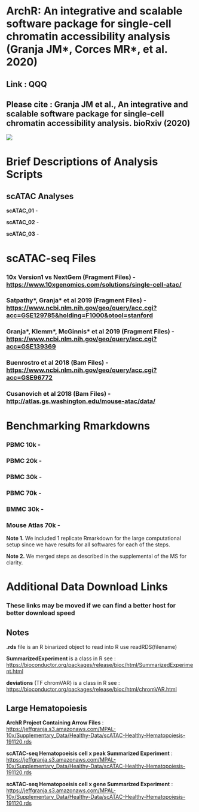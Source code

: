# ArchR: An integrative and scalable software package for single-cell chromatin accessibility analysis (Granja JM*, Corces MR*, et al. 2020)

## **Link** : QQQ

## Please cite : Granja JM et al., An integrative and scalable software package for single-cell chromatin accessibility analysis. bioRxiv (2020) <br/>

![](Figure1.png)

# Brief Descriptions of Analysis Scripts

## scATAC Analyses

**scATAC_01** - 

**scATAC_02** - 

**scATAC_03** - 

# scATAC-seq Files

### 10x Version1 vs NextGem (Fragment Files) - https://www.10xgenomics.com/solutions/single-cell-atac/

### Satpathy*, Granja* et al 2019 (Fragment Files) - https://www.ncbi.nlm.nih.gov/geo/query/acc.cgi?acc=GSE129785&holding=F1000&otool=stanford

### Granja*, Klemm*, McGinnis* et al 2019 (Fragment Files) - https://www.ncbi.nlm.nih.gov/geo/query/acc.cgi?acc=GSE139369

### Buenrostro et al 2018 (Bam Files) - https://www.ncbi.nlm.nih.gov/geo/query/acc.cgi?acc=GSE96772

### Cusanovich et al 2018 (Bam Files) - http://atlas.gs.washington.edu/mouse-atac/data/

# Benchmarking Rmarkdowns

### PBMC 10k -

### PBMC 20k -

### PBMC 30k -

### PBMC 70k -

### BMMC 30k -

### Mouse Atlas 70k -

**Note 1.** We included 1 replicate Rmarkdown for the large computational setup since we have results for all softwares for each of the steps.

**Note 2.** We merged steps as described in the supplemental of the MS for clarity.

# Additional Data Download Links

### These links may be moved if we can find a better host for better download speed

## Notes

**.rds** file is an R binarized object to read into R use readRDS(filename)

**SummarizedExperiment** is a class in R see : <br/>https://bioconductor.org/packages/release/bioc/html/SummarizedExperiment.html

**deviations** (TF chromVAR) is a class in R see : <br/>https://bioconductor.org/packages/release/bioc/html/chromVAR.html

## Large Hematopoiesis

**ArchR Project Containing Arrow Files** : <br/>https://jeffgranja.s3.amazonaws.com/MPAL-10x/Supplementary_Data/Healthy-Data/scATAC-Healthy-Hematopoiesis-191120.rds

**scATAC-seq Hematopoeisis cell x peak Summarized Experiment** : <br/>https://jeffgranja.s3.amazonaws.com/MPAL-10x/Supplementary_Data/Healthy-Data/scATAC-Healthy-Hematopoiesis-191120.rds

**scATAC-seq Hematopoeisis cell x gene Summarized Experiment** : <br/>https://jeffgranja.s3.amazonaws.com/MPAL-10x/Supplementary_Data/Healthy-Data/scATAC-Healthy-Hematopoiesis-191120.rds


